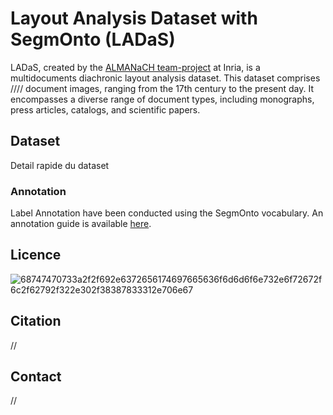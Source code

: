 # Layout Analysis Dataset with SegmOnto (LADaS)

LADaS, created by the [ALMANaCH team-project](https://almanach.inria.fr/index-en.html) at Inria, is a multidocuments diachronic layout analysis dataset. This dataset comprises //// document images, ranging from the 17th century to the present day. It encompasses a diverse range of document types, including monographs, press articles, catalogs, and scientific papers. 

## Dataset
Detail rapide du dataset
### Annotation
Label Annotation have been conducted using the SegmOnto vocabulary. An annotation guide is available [here](AnnotationGuide.md).

## Licence
![68747470733a2f2f692e6372656174697665636f6d6d6f6e732e6f72672f6c2f62792f322e302f38387833312e706e67](https://user-images.githubusercontent.com/56683417/115525743-a78d2400-a28f-11eb-8e45-4b6e3265a527.png)
## Citation
//
## Contact
//
